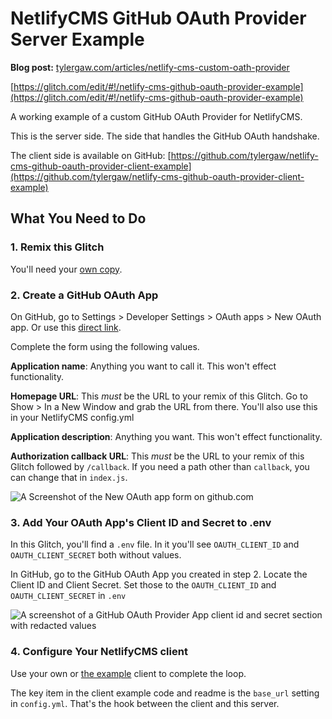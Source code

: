 # NetlifyCMS GitHub OAuth Provider Server Example

**Blog post:**
[tylergaw.com/articles/netlify-cms-custom-oath-provider](https://tylergaw.com/articles/netlify-cms-custom-oath-provider)

[https://glitch.com/edit/#!/netlify-cms-github-oauth-provider-example](https://glitch.com/edit/#!/netlify-cms-github-oauth-provider-example)

A working example of a custom GitHub OAuth Provider for NetlifyCMS.

This is the server side. The side that handles the GitHub OAuth handshake.

The client side is available on GitHub: [https://github.com/tylergaw/netlify-cms-github-oauth-provider-client-example](https://github.com/tylergaw/netlify-cms-github-oauth-provider-client-example)

## What You Need to Do

### 1. Remix this Glitch

You'll need your [own copy](https://glitch.com/edit/#!/netlify-cms-github-oauth-provider-example).

### 2. Create a GitHub OAuth App

On GitHub, go to Settings > Developer Settings > OAuth apps > New OAuth app. Or use this [direct link](https://github.com/settings/applications/new).

Complete the form using the following values.

**Application name**: Anything you want to call it. This won't effect functionality.

**Homepage URL**: This *must* be the URL to your remix of this Glitch. Go to Show > In a New Window and grab the URL from there. You'll also use this in your NetlifyCMS config.yml

**Application description**: Anything you want. This won't effect functionality.

**Authorization callback URL**: This *must* be the URL to your remix of this Glitch followed by `/callback`. If you need a path other than `callback`, you can change that in `index.js`.

![A Screenshot of the New OAuth app form on github.com](https://cdn.glitch.com/31f07835-3db8-41b9-aa39-d4ef6b7dd9d0%2Fgithub-oauth-app-screenshot.png?v=1565456986343)

### 3. Add Your OAuth App's Client ID and Secret to .env

In this Glitch, you'll find a `.env` file. In it you'll see `OAUTH_CLIENT_ID` and `OAUTH_CLIENT_SECRET` both without values.

In GitHub, go to the GitHub OAuth App you created in step 2. Locate the Client ID and Client Secret. Set those to the `OAUTH_CLIENT_ID` and `OAUTH_CLIENT_SECRET` in `.env`

![A screenshot of a GitHub OAuth Provider App client id and secret section with redacted values](https://cdn.glitch.com/31f07835-3db8-41b9-aa39-d4ef6b7dd9d0%2Fgithub-oauth-client-and-secret.png?v=1565457996910)

### 4. Configure Your NetlifyCMS client

Use your own or [the example](https://github.com/tylergaw/netlify-cms-github-oauth-provider-client-example) client to complete the loop.

The key item in the client example code and readme is the `base_url` setting in `config.yml`. That's the hook between the client and this server.
